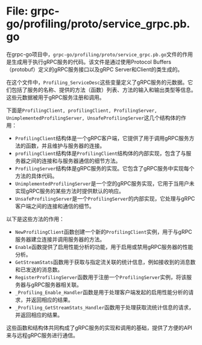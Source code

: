 # File: grpc-go/profiling/proto/service_grpc.pb.go

在grpc-go项目中，`grpc-go/profiling/proto/service_grpc.pb.go`文件的作用是生成用于执行gRPC服务的代码。该文件是通过使用Protocol Buffers（protobuf）定义的gRPC服务接口以及gRPC Server和Client的类生成的。

在这个文件中，`Profiling_ServiceDesc`这些变量定义了gRPC服务的元数据。它们包括了服务的名称、提供的方法（函数）列表、方法的输入和输出类型等信息。这些元数据被用于gRPC服务注册和调用。

下面是`ProfilingClient, profilingClient, ProfilingServer, UnimplementedProfilingServer, UnsafeProfilingServer`这几个结构体的作用：

- `ProfilingClient`结构体是一个gRPC客户端，它提供了用于调用gRPC服务方法的函数，并且维护与服务器的连接。
- `profilingClient`结构体是`ProfilingClient`结构体的内部实现，包含了与服务器之间的连接和与服务器通信的细节方法。
- `ProfilingServer`结构体是gRPC服务的实现。它包含了gRPC服务中实现每个方法的具体代码。
- `UnimplementedProfilingServer`是一个空的gRPC服务实现，它用于当用户未实现gRPC服务的某些方法时提供默认的响应。
- `UnsafeProfilingServer`是一个`ProfilingServer`的内部实现，它处理与gRPC客户端之间的连接和通信的细节。

以下是这些方法的作用：

- `NewProfilingClient`函数创建一个新的`ProfilingClient`实例，用于与gRPC服务器建立连接并调用服务器的方法。
- `Enable`函数提供了启用性能分析的功能，用于启用或禁用gRPC服务器的性能分析。
- `GetStreamStats`函数用于获取与指定流关联的统计信息，例如接收到的消息数和已发送的消息数。
- `RegisterProfilingServer`函数用于注册一个`ProfilingServer`实例，将该服务器与gRPC服务器相关联。
- `_Profiling_Enable_Handler`函数是用于处理客户端发起的启用性能分析的请求，并返回相应的结果。
- `_Profiling_GetStreamStats_Handler`函数用于处理获取流统计信息的请求，并返回相应的结果。

这些函数和结构体共同构成了gRPC服务的实现和调用的基础，提供了方便的API来与远程gRPC服务进行通信。

